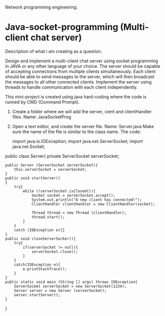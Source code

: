 Network programming engineering.
# Java-socket-programming (Multi-client chat server)

 Description of what i am creating as a question.
 
 Design and implement a multi-client chat server using socket programming in JAVA or any other language of your choice. The server should be capable of accepting connections from multiple clients simultaneously. Each client should be able to send messages to the server, which will then broadcast the messages to all other connected clients. Implement the server using threads to handle communication with each client independently. 

 This mini-project is created using java hard-coding where the code is runned by CMD (Command Prompt).
 1. Create a folder where we will add the server, cient and clientHandler files. Name: JavaSocketProg
 2. Open a text editor, and create the server file. Name: Server.java 
     Make sure the name of the file is similar to the class name.
     The code:

    import java.io.IOException;
import java.net.ServerSocket;
import java.net.Socket;

public class Server{
	private ServerSocket serverSocket;

	public Server (ServerSocket serverSocket){
		this.serverSocket = serverSocket;
	}
	public void startServer()
	{
		try{
			while (!serverSocket.isClosed()){
				Socket socket = serverSocket.accept();
				System.out.println("A new client has connected!");
				ClientHandler clientHandler = new ClientHandler(socket);

				Thread thread = new Thread (clientHandler);
				thread.start(); 
			}
		}
		catch (IOException e){}
	}
	public void closeServerSocker(){
		try{
			if(serverSocket != null){
				serverSocket.close();
			}
		}
		catch(IOException e){
			e.printStackTrace();
		}
	}
	public static void main (String [] args) throws IOException{
		ServerSocket serverSocket = new ServerSocket(1234);
		Server server = new Server (serverSocket);
		server.startServer();
	}
}

 
